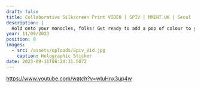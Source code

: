 ```yaml
---
draft: false
title: Collaborative Silkscreen Print VIDEO | SPIV | MMINT.UK | Seoul
description: |
  Hold onto your monocles, folks! Get ready to add a pop of colour to your life with this eye-catching piece of art. Snag this little beauty for yourself! **[SHOP NOW](https://shop.mmint.uk/products/ikaroa-large-sticker)** 
year: 11/09/2023
position: 8
images:
  - src: /assets/uploads/Spiv_Vid.jpg
    caption: Holographic Sticker
date: 2023-09-11T08:24:31.507Z
---
```


https://www.youtube.com/watch?v=wIuHnx3up4w
